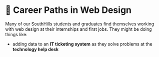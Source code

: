 # 💼 Career Paths in Web Design

Many of our [SouthHills](https://www.southhills.edu/) students and graduates find themselves working with web design at their internships and first jobs. They might be doing things like:

* adding data to an **IT ticketing system** as they solve problems at the **technology help desk**

